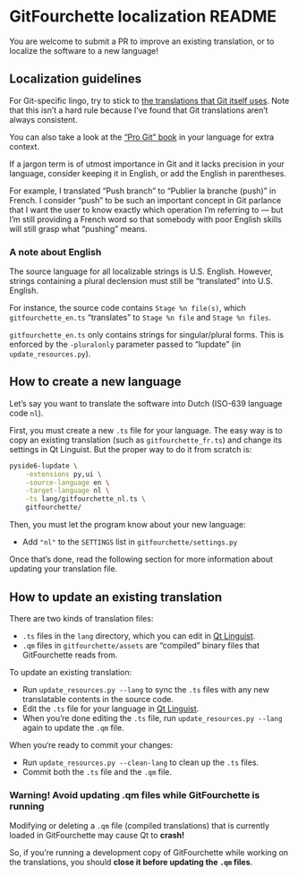 # GitFourchette localization README

You are welcome to submit a PR to improve an existing translation, or to localize the software to a new language!

## Localization guidelines

For Git-specific lingo, try to stick to [the translations that Git itself uses](https://github.com/git/git/tree/master/po). Note that this isn’t a hard rule because I’ve found that Git translations aren’t always consistent.

You can also take a look at the [“Pro Git” book](https://git-scm.com/book) in your language for extra context.

If a jargon term is of utmost importance in Git and it lacks precision in your language, consider keeping it in English, or add the English in parentheses.

For example, I translated “Push branch” to “Publier la branche (push)” in French. I consider “push” to be such an important concept in Git parlance that I want the user to know exactly which operation I’m referring to — but I’m still providing a French word so that somebody with poor English skills will still grasp what “pushing” means.

### A note about English

The source language for all localizable strings is U.S. English. However, strings containing a plural declension must still be “translated” into U.S. English.

For instance, the source code contains `Stage %n file(s)`, which `gitfourchette_en.ts` “translates” to `Stage %n file` and `Stage %n files`.

`gitfourchette_en.ts` only contains strings for singular/plural forms. This is enforced by the `-pluralonly` parameter passed to “lupdate” (in `update_resources.py`).

## How to create a new language

Let’s say you want to translate the software into Dutch (ISO-639 language code `nl`).

First, you must create a new `.ts` file for your language. The easy way is to copy an existing translation (such as `gitfourchette_fr.ts`) and change its settings in Qt Linguist. But the proper way to do it from scratch is:

```bash
pyside6-lupdate \
    -extensions py,ui \
    -source-language en \
    -target-language nl \
    -ts lang/gitfourchette_nl.ts \
    gitfourchette/
```

Then, you must let the program know about your new language:
- Add `"nl"` to the `SETTINGS` list in `gitfourchette/settings.py`

Once that’s done, read the following section for more information about updating your translation file.

## How to update an existing translation

There are two kinds of translation files:
- `.ts` files in the `lang` directory, which you can edit in [Qt Linguist](https://doc.qt.io/qt-6/linguist-translators.html).
- `.qm` files in `gitfourchette/assets` are “compiled” binary files that GitFourchette reads from.

To update an existing translation:
- Run `update_resources.py --lang` to sync the `.ts` files with any new translatable contents in the source code.
- Edit the `.ts` file for your language in [Qt Linguist](https://doc.qt.io/qt-6/linguist-translators.html).
- When you’re done editing the `.ts` file, run `update_resources.py --lang` again to update the `.qm` file.

When you‘re ready to commit your changes:
- Run `update_resources.py --clean-lang` to clean up the `.ts` files.
- Commit both the `.ts` file and the `.qm` file.

### Warning! Avoid updating .qm files while GitFourchette is running

Modifying or deleting a `.qm` file (compiled translations) that is currently loaded in GitFourchette may cause Qt to **crash!**

So, if you’re running a development copy of GitFourchette while working on the translations, you should **close it before updating the `.qm` files**.

